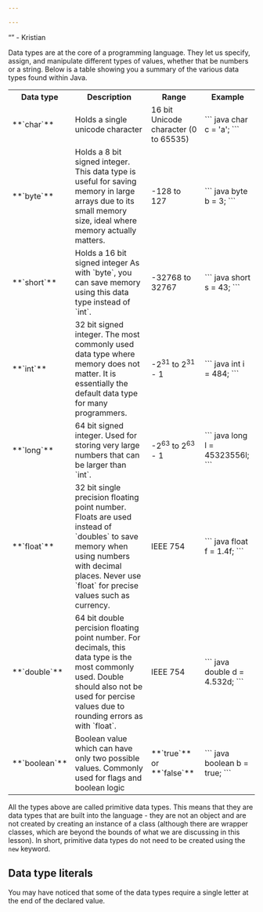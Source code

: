 ```yaml
---

---
```

<q></q> - Kristian

Data types are at the core of a programming language. They let us specify, assign, and manipulate different types of values, whether that be numbers or a string. Below is a
table showing you a summary of the various data types found within Java.

<table style="width: 100%">
    <tr>
        <th>Data type</th>
        <th>Description</th>
        <th>Range</th>
        <th>Example</th>
    </tr>
    <tr>
        <td>**`char`**</td>
        <td>Holds a single unicode character</td>
        <td>16 bit Unicode character (0 to 65535)</td>
        <td>``` java
char c =  'a';
```</td>
    </tr>
    <tr>
        <td>**`byte`**</td>
        <td>Holds a 8 bit signed integer. This data type is useful for saving memory in large arrays due to its small memory size, ideal where memory actually matters.</td>
        <td>-128 to 127</td>
        <td>``` java
byte b = 3;
```</td>
    </tr>
    <tr>
        <td>**`short`**</td>
        <td>Holds a 16 bit signed integer As with `byte`, you can save memory using this data type instead of `int`.</td>
        <td>-32768 to 32767</td>
        <td>``` java
short s = 43;
```</td>
    </tr>
    <tr>
        <td>**`int`**</td>
        <td>32 bit signed integer. The most commonly used data type where memory does not matter. It is essentially the default data type for many programmers.</td>
        <td>-2<sup>31</sup> to 2<sup>31</sup> - 1</td>
        <td>``` java
int i = 484;
```</td>
    </tr>
    <tr>
        <td>**`long`**</td>
        <td>64 bit signed integer. Used for storing very large numbers that can be larger than `int`.</td>
        <td>-2<sup>63</sup> to 2<sup>63</sup> - 1</td>
        <td>``` java
long l = 45323556l;
```</td>
    </tr>
    <tr>
        <td>**`float`**</td>
        <td>32 bit single precision floating point number. Floats are used instead of `doubles` to save memory when using numbers with decimal places. Never use
        `float` for precise values such as currency.</td>
        <td>IEEE 754</td>
        <td>``` java
float f = 1.4f;
```</td>
    </tr>
    <tr>
        <td>**`double`**</td>
        <td>64 bit double percision floating point number. For decimals, this data type is the most commonly used. Double should also not be used for percise values due to
        rounding errors as with `float`.</td>
        <td>IEEE 754</td>
        <td>``` java
double d = 4.532d;
```</td>
    </tr>
    <tr>
        <td>**`boolean`**</td>
        <td>Boolean value which can have only two possible values. Commonly used for flags and boolean logic</td>
        <td>**`true`** or **`false`**</td>
        <td>``` java
boolean b = true;
```</td>
    </tr>
</table>

All the types above are called primitive data types. This means that they are data types that are built into the language - they are not an object and are not created by
creating an instance of a class (although there are wrapper classes, which are beyond the bounds of what we are discussing in this lesson). In short, primitive data types
do not need to be created using the `new` keyword.

## Data type literals

You may have noticed that some of the data types require a single letter at the end of the declared value.